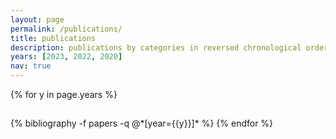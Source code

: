 ```yaml
---
layout: page
permalink: /publications/
title: publications
description: publications by categories in reversed chronological order. generated by jekyll-scholar.
years: [2023, 2022, 2020]
nav: true
---
```


<div class="publications">

{% for y in page.years %}
  <h2 class="year"></h2>
  {% bibliography -f papers -q @*[year={{y}}]* %}
{% endfor %}

</div>
